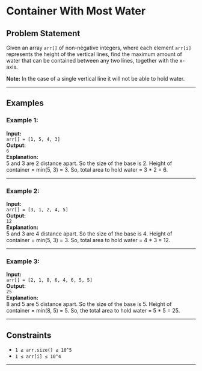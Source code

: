 # Container With Most Water

## Problem Statement
Given an array `arr[]` of non-negative integers, where each element `arr[i]` represents the height of the vertical lines, find the maximum amount of water that can be contained between any two lines, together with the x-axis.

**Note:** In the case of a single vertical line it will not be able to hold water.

---

## Examples

### Example 1:
**Input:**  
`arr[] = [1, 5, 4, 3]`  
**Output:**  
`6`  
**Explanation:**  
5 and 3 are 2 distance apart. So the size of the base is 2. Height of container = min(5, 3) = 3. So, total area to hold water = 3 * 2 = 6.

---

### Example 2:
**Input:**  
`arr[] = [3, 1, 2, 4, 5]`  
**Output:**  
`12`  
**Explanation:**  
5 and 3 are 4 distance apart. So the size of the base is 4. Height of container = min(5, 3) = 3. So, total area to hold water = 4 * 3 = 12.

---

### Example 3:
**Input:**  
`arr[] = [2, 1, 8, 6, 4, 6, 5, 5]`  
**Output:**  
`25`  
**Explanation:**  
8 and 5 are 5 distance apart. So the size of the base is 5. Height of container = min(8, 5) = 5. So, the total area to hold water = 5 * 5 = 25.

---

## Constraints
- `1 ≤ arr.size() ≤ 10^5`
- `1 ≤ arr[i] ≤ 10^4`

---